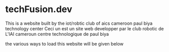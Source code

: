# techFusion.dev
This is a website built by  the iot/robtic club of aics cameroon paul biya technology center
Ceci un est un site web developper par le club robotic de L'IAI cameroun centre technologique de paul biya

the various ways to load this website will be given below
